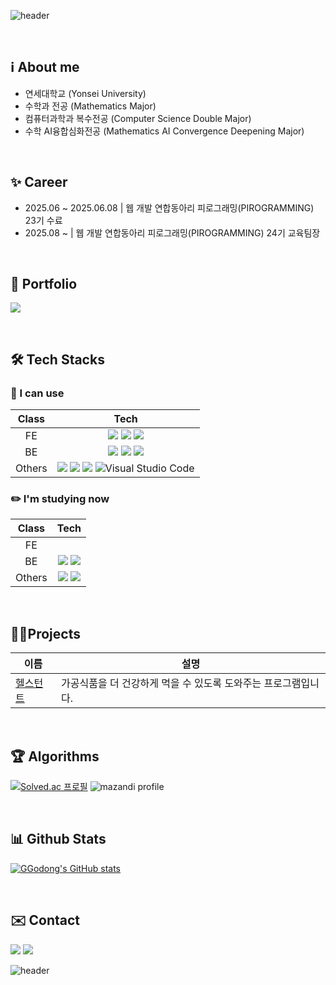   
![header](https://capsule-render.vercel.app/api?type=waving&color=auto&height=300&section=header&text=GGoDong's%20GITHUB&fontSize=80&animation=fadeIn)

<br>

## ℹ️ About me
* 연세대학교 (Yonsei University)
* 수학과 전공 (Mathematics Major)
* 컴퓨터과학과 복수전공 (Computer Science Double Major)
* 수학 AI융합심화전공 (Mathematics AI Convergence Deepening Major)

<br>

## ✨ Career
* 2025.06 ~ 2025.06.08 | 웹 개발 연합동아리 피로그래밍(PIROGRAMMING) 23기 수료
* 2025.08 ~ | 웹 개발 연합동아리 피로그래밍(PIROGRAMMING) 24기 교육팀장

<br>

## 📜 Portfolio
[<img src="https://img.shields.io/badge/Portfolio-000000?style=for-the-badge&logo=notion&logoColor=white">](https://www.notion.so/269c7c69ee6b80ff9b2ccc1511b065f6)

<br>

## 🛠️ Tech Stacks

  ### 🔧 I can use
  |Class|Tech|
  |:---:|:---:|
  |FE|<img src="https://img.shields.io/badge/html5-E34F26?style=for-the-badge&logo=html5&logoColor=white">   <img src="https://img.shields.io/badge/css-1572B6?style=for-the-badge&logo=css3&logoColor=white"> <img src="https://img.shields.io/badge/javascript-F7DF1E?style=for-the-badge&logo=javascript&logoColor=black">|
  |BE|<img src="https://img.shields.io/badge/java-007396?style=for-the-badge&logo=java&logoColor=white">   <img src="https://img.shields.io/badge/python-3776AB?style=for-the-badge&logo=python&logoColor=white">   <img src="https://img.shields.io/badge/django-092E20?style=for-the-badge&logo=django&logoColor=white">|
  |Others|<img src="https://img.shields.io/badge/git-F05032?style=for-the-badge&logo=git&logoColor=white">   <img src="https://img.shields.io/badge/github-181717?style=for-the-badge&logo=github&logoColor=white"> <img src="https://img.shields.io/badge/notion-000000?style=for-the-badge&logo=notion&logoColor=white"> ![Visual Studio Code](https://img.shields.io/badge/Visual%20Studio%20Code-0078d7.svg?style=for-the-badge&logo=visual-studio-code&logoColor=white)|
  ### ✏️ I'm studying now
  |Class|Tech|
  |:---:|:---:|
  |FE||
  |BE|<img src="https://img.shields.io/badge/docker-2496ED?style=for-the-badge&logo=docker&logoColor=white"> <img src="https://img.shields.io/badge/spring-6DB33F?style=for-the-badge&logo=spring&logoColor=white">|
  |Others| <img src="https://img.shields.io/badge/githubactions-2088FF?style=for-the-badge&logo=githubactions&logoColor=white"> <img src="https://img.shields.io/badge/zapier-FF4F00?style=for-the-badge&logo=zapier&logoColor=white"> |

<br>

## 👨‍💻Projects
|이름|설명|
|---|---|
|[헬스턴트](https://github.com/pirogramming/Healthtant)|가공식품을 더 건강하게 먹을 수 있도록 도와주는 프로그램입니다.|

<br>

## 🏆 Algorithms
  [![Solved.ac
프로필](http://mazassumnida.wtf/api/v2/generate_badge?boj=GGodong)](https://solved.ac/GGodong) ![mazandi profile](http://mazandi.herokuapp.com/api?handle=GGodong&theme=warm)

<br>

## 📊 Github Stats
[![GGodong's GitHub stats](https://github-readme-stats.vercel.app/api?username=GGo-Dong)](https://github.com/anuraghazra/github-readme-stats)

<br>

## ✉️ Contact
[<img src="https://img.shields.io/badge/ggodong03-FF0069?style=for-the-badge&logo=instagram&logoColor=white">](https://www.instagram.com/ggodong03/) <img src="https://img.shields.io/badge/kimdongsu481@gmail.com-EA4335?style=for-the-badge&logo=gmail&logoColor=white">

![header](https://capsule-render.vercel.app/api?type=waving&color=auto&height=300&section=footer&text=GGoDong's%20GITHUB&fontSize=80&animation=fadeIn)

